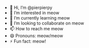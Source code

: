 - 👋 Hi, I’m @pierpierpy
- 👀 I’m interested in meow
- 🌱 I’m currently learning meow
- 💞️ I’m looking to collaborate on meow
- 📫 How to reach me meow
- 😄 Pronouns: meow/meow
- ⚡ Fun fact: meow!

<!---
pierpierpy/pierpierpy is a ✨ special ✨ repository because its `README.md` (this file) appears on your GitHub profile.
You can click the Preview link to take a look at your changes.
--->
